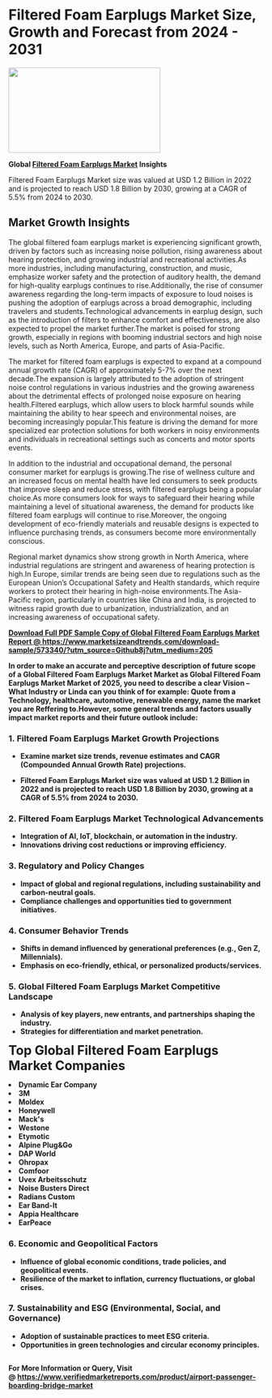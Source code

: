 <H1>Filtered Foam Earplugs Market Size, Growth and Forecast from 2024 - 2031</H1><img class="aligncenter size-medium wp-image-584254" src="https://thirdeyenews.in/wp-content/uploads/2024/09/Global-Market-Research-300x168.jpeg" alt="" width="300" height="168" /><p><strong>Global&nbsp;<a href="https://www.marketsizeandtrends.com/download-sample/573340/?utm_source=Github8j?utm_medium=205">Filtered Foam Earplugs Market</a> Insights</strong></p><p>Filtered Foam Earplugs Market size was valued at USD 1.2 Billion in 2022 and is projected to reach USD 1.8 Billion by 2030, growing at a CAGR of 5.5% from 2024 to 2030.</p><p><h2>Market Growth Insights</h2> <p>The global filtered foam earplugs market is experiencing significant growth, driven by factors such as increasing noise pollution, rising awareness about hearing protection, and growing industrial and recreational activities.As more industries, including manufacturing, construction, and music, emphasize worker safety and the protection of auditory health, the demand for high-quality earplugs continues to rise.Additionally, the rise of consumer awareness regarding the long-term impacts of exposure to loud noises is pushing the adoption of earplugs across a broad demographic, including travelers and students.Technological advancements in earplug design, such as the introduction of filters to enhance comfort and effectiveness, are also expected to propel the market further.The market is poised for strong growth, especially in regions with booming industrial sectors and high noise levels, such as North America, Europe, and parts of Asia-Pacific.</p> <p><strong><a href="#"></a></strong></p> <p>The market for filtered foam earplugs is expected to expand at a compound annual growth rate (CAGR) of approximately 5-7% over the next decade.The expansion is largely attributed to the adoption of stringent noise control regulations in various industries and the growing awareness about the detrimental effects of prolonged noise exposure on hearing health.Filtered earplugs, which allow users to block harmful sounds while maintaining the ability to hear speech and environmental noises, are becoming increasingly popular.This feature is driving the demand for more specialized ear protection solutions for both workers in noisy environments and individuals in recreational settings such as concerts and motor sports events.</p> <p>In addition to the industrial and occupational demand, the personal consumer market for earplugs is growing.The rise of wellness culture and an increased focus on mental health have led consumers to seek products that improve sleep and reduce stress, with filtered earplugs being a popular choice.As more consumers look for ways to safeguard their hearing while maintaining a level of situational awareness, the demand for products like filtered foam earplugs will continue to rise.Moreover, the ongoing development of eco-friendly materials and reusable designs is expected to influence purchasing trends, as consumers become more environmentally conscious.</p> <p>Regional market dynamics show strong growth in North America, where industrial regulations are stringent and awareness of hearing protection is high.In Europe, similar trends are being seen due to regulations such as the European Union’s Occupational Safety and Health standards, which require workers to protect their hearing in high-noise environments.The Asia-Pacific region, particularly in countries like China and India, is projected to witness rapid growth due to urbanization, industrialization, and an increasing awareness of occupational safety.</p> <p><strong><a href="#"></p><p><span class=""><strong>Download Full PDF Sample Copy of Global Filtered Foam Earplugs Market Report</strong> @ <a href="https://www.marketsizeandtrends.com/download-sample/573340/?utm_source=Github8j?utm_medium=205" target="_blank">https://www.marketsizeandtrends.com/download-sample/573340/?utm_source=Github8j?utm_medium=205</a></span></p><p>In order to make an accurate and perceptive description of future scope of a Global&nbsp;Filtered Foam Earplugs Market Market as Global&nbsp;Filtered Foam Earplugs Market Market of 2025, you need to describe a clear Vision &ndash; What Industry or Linda can you think of for example: Quote from a Technology, healthcare, automotive, renewable energy, name the market you are Reffering to.However, some general trends and factors usually impact market reports and their future outlook include:</p><h3>1.&nbsp;<strong>Filtered Foam Earplugs Market Growth Projections</strong></h3><ul><li>Examine market size trends, revenue estimates and CAGR (Compounded Annual Growth Rate) projections.</li><li><p>Filtered Foam Earplugs Market size was valued at USD 1.2 Billion in 2022 and is projected to reach USD 1.8 Billion by 2030, growing at a CAGR of 5.5% from 2024 to 2030.</p></li></ul><h3>2.&nbsp;<strong>Filtered Foam Earplugs Market Technological Advancements</strong></h3><ul><li>Integration of AI, IoT, blockchain, or automation in the industry.</li><li>Innovations driving cost reductions or improving efficiency.</li></ul><h3>3.&nbsp;<strong>Regulatory and Policy Changes</strong></h3><ul><li>Impact of global and regional regulations, including sustainability and carbon-neutral goals.</li><li>Compliance challenges and opportunities tied to government initiatives.</li></ul><h3>4.&nbsp;<strong>Consumer Behavior Trends</strong></h3><ul><li>Shifts in demand influenced by generational preferences (e.g., Gen Z, Millennials).</li><li>Emphasis on eco-friendly, ethical, or personalized products/services.</li></ul><h3>5.&nbsp;<strong>Global Filtered Foam Earplugs Market Competitive Landscape</strong></h3><ul><li>Analysis of key players, new entrants, and partnerships shaping the industry.</li><li>Strategies for differentiation and market penetration.</li></ul><p data-pm-slice="1 1 []"><span style="color: inherit; font-family: inherit; font-size: 25px;">Top Global Filtered Foam Earplugs Market Companies</span></p><div class="" data-test-id=""><p><li>Dynamic Ear Company</li><li> 3M</li><li> Moldex</li><li> Honeywell</li><li> Mack's</li><li> Westone</li><li> Etymotic</li><li> Alpine Plug&Go</li><li> DAP World</li><li> Ohropax</li><li> Comfoor</li><li> Uvex Arbeitsschutz</li><li> Noise Busters Direct</li><li> Radians Custom</li><li> Ear Band-It</li><li> Appia Healthcare</li><li> EarPeace</li></p></div><h3>6.&nbsp;<strong>Economic and Geopolitical Factors</strong></h3><ul><li>Influence of global economic conditions, trade policies, and geopolitical events.</li><li>Resilience of the market to inflation, currency fluctuations, or global crises.</li></ul><h3>7.&nbsp;<strong>Sustainability and ESG (Environmental, Social, and Governance)</strong></h3><ul><li>Adoption of sustainable practices to meet ESG criteria.</li><li>Opportunities in green technologies and circular economy principles.</li></ul><h2><strong style="font-size: 14px;">For More Information or Query, Visit @&nbsp;</strong><a style="background-color: #ffffff; font-size: 14px;" href="https://www.marketsizeandtrends.com/report/filtered-foam-earplugs-market/" target="_blank">https://www.verifiedmarketreports.com/product/airport-passenger-boarding-bridge-market</a></h2>